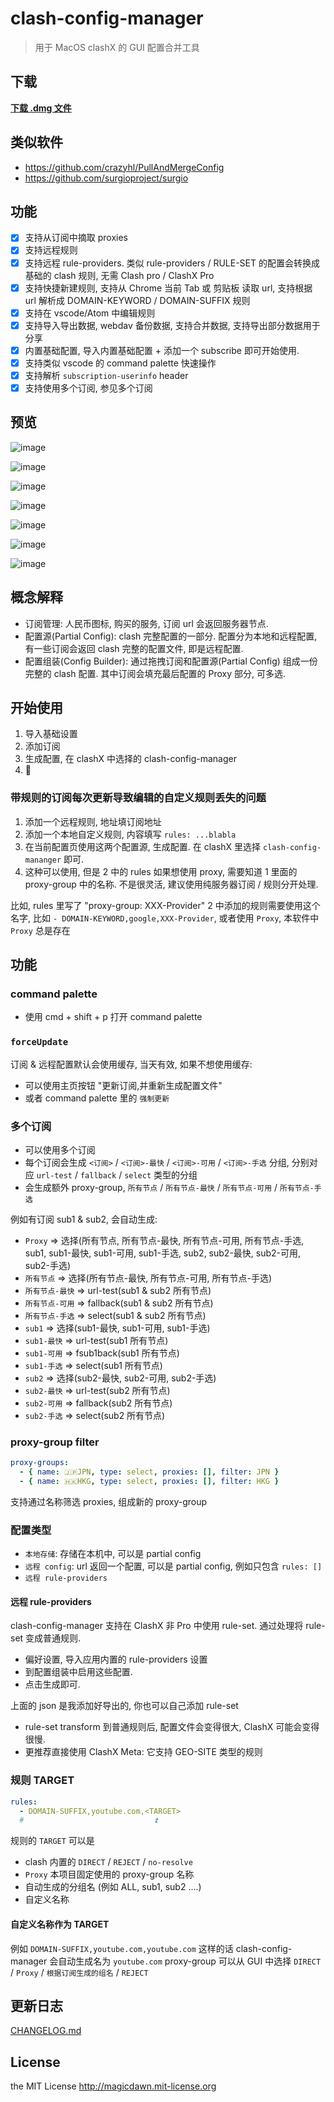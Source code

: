 # clash-config-manager

> 用于 MacOS clashX 的 GUI 配置合并工具

## 下载

[**下载 .dmg 文件**](https://github.com/magicdawn/clash-config-manager/releases/latest)

## 类似软件

- https://github.com/crazyhl/PullAndMergeConfig
- https://github.com/surgioproject/surgio

## 功能

- [x] 支持从订阅中摘取 proxies
- [x] 支持远程规则
- [x] 支持远程 rule-providers. 类似 rule-providers / RULE-SET 的配置会转换成基础的 clash 规则, 无需 Clash pro / ClashX Pro
- [x] 支持快捷新建规则, 支持从 Chrome 当前 Tab 或 剪贴板 读取 url, 支持根据 url 解析成 DOMAIN-KEYWORD / DOMAIN-SUFFIX 规则
- [x] 支持在 vscode/Atom 中编辑规则
- [x] 支持导入导出数据, webdav 备份数据, 支持合并数据, 支持导出部分数据用于分享
- [x] 内置基础配置, 导入内置基础配置 + 添加一个 subscribe 即可开始使用.
- [x] 支持类似 vscode 的 command palette 快速操作
- [x] 支持解析 `subscription-userinfo` header
- [x] 支持使用多个订阅, 参见多个订阅

## 预览

![image](https://user-images.githubusercontent.com/4067115/199737198-68e0e3b1-3b48-4b0d-bcbe-50a0257c08d5.png)

![image](https://user-images.githubusercontent.com/4067115/188063804-07b4bf95-f8f8-4917-b1a0-47cbd07cc24c.png)

![image](https://user-images.githubusercontent.com/4067115/188063975-50d08893-d350-405a-baf8-dcc6bbaf1fc2.png)

![image](https://user-images.githubusercontent.com/4067115/188064097-ecb5867f-d4b1-4e6b-97b2-f768f9271d26.png)

![image](https://user-images.githubusercontent.com/4067115/188064169-3d07ed86-03d1-4d9d-befb-e97684383825.png)

![image](https://user-images.githubusercontent.com/4067115/188064365-9dbf9152-9875-4a6c-b0d6-69a6238fb529.png)

![image](https://user-images.githubusercontent.com/4067115/188064431-ce4d3639-aebc-45f1-b837-b6e117a3aced.png)

## 概念解释

- 订阅管理: 人民币图标, 购买的服务, 订阅 url 会返回服务器节点.
- 配置源(Partial Config): clash 完整配置的一部分. 配置分为本地和远程配置, 有一些订阅会返回 clash 完整的配置文件, 即是远程配置.
- 配置组装(Config Builder): 通过拖拽订阅和配置源(Partial Config) 组成一份完整的 clash 配置. 其中订阅会填充最后配置的 Proxy 部分, 可多选.

## 开始使用

1. 导入基础设置
2. 添加订阅
3. 生成配置, 在 clashX 中选择的 clash-config-manager
4. :rocket:

### 带规则的订阅每次更新导致编辑的自定义规则丢失的问题

1. 添加一个远程规则, 地址填订阅地址
2. 添加一个本地自定义规则, 内容填写 `rules: ...blabla`
3. 在当前配置页使用这两个配置源, 生成配置. 在 clashX 里选择 `clash-config-mananger` 即可.
4. 这种可以使用, 但是 2 中的 rules 如果想使用 proxy, 需要知道 1 里面的 proxy-group 中的名称. 不是很灵活, 建议使用纯服务器订阅 / 规则分开处理.

比如, rules 里写了 "proxy-group: XXX-Provider"
2 中添加的规则需要使用这个名字, 比如 `- DOMAIN-KEYWORD,google,XXX-Provider`, 或者使用 `Proxy`, 本软件中 `Proxy` 总是存在

## 功能

### command palette

- 使用 cmd + shift + p 打开 command palette

### `forceUpdate`

订阅 & 远程配置默认会使用缓存, 当天有效, 如果不想使用缓存:

- 可以使用主页按钮 "更新订阅,并重新生成配置文件"
- 或者 command palette 里的 `强制更新`

### 多个订阅

- 可以使用多个订阅
- 每个订阅会生成 `<订阅>` / `<订阅>-最快` / `<订阅>-可用` / `<订阅>-手选` 分组, 分别对应 `url-test` / `fallback` / `select` 类型的分组
- 会生成额外 proxy-group, `所有节点` / `所有节点-最快` / `所有节点-可用` / `所有节点-手选`

例如有订阅 sub1 & sub2, 会自动生成:

- `Proxy` => 选择(所有节点, 所有节点-最快, 所有节点-可用, 所有节点-手选, sub1, sub1-最快, sub1-可用, sub1-手选, sub2, sub2-最快, sub2-可用, sub2-手选)
- `所有节点` => 选择(所有节点-最快, 所有节点-可用, 所有节点-手选)
- `所有节点-最快` => url-test(sub1 & sub2 所有节点)
- `所有节点-可用` => fallback(sub1 & sub2 所有节点)
- `所有节点-手选` => select(sub1 & sub2 所有节点)
- `sub1` => 选择(sub1-最快, sub1-可用, sub1-手选)
- `sub1-最快` => url-test(sub1 所有节点)
- `sub1-可用` => fsub1back(sub1 所有节点)
- `sub1-手选` => select(sub1 所有节点)
- `sub2` => 选择(sub2-最快, sub2-可用, sub2-手选)
- `sub2-最快` => url-test(sub2 所有节点)
- `sub2-可用` => fallback(sub2 所有节点)
- `sub2-手选` => select(sub2 所有节点)

### proxy-group filter

```yml
proxy-groups:
  - { name: 🇯🇵JPN, type: select, proxies: [], filter: JPN }
  - { name: 🇭🇰HKG, type: select, proxies: [], filter: HKG }
```

支持通过名称筛选 proxies, 组成新的 proxy-group

### 配置类型

- `本地存储`: 存储在本机中, 可以是 partial config
- `远程 config`: url 返回一个配置, 可以是 partial config, 例如只包含 `rules: []`
- `远程 rule-providers`

#### 远程 rule-providers

clash-config-manager 支持在 ClashX 非 Pro 中使用 rule-set.
通过处理将 rule-set 变成普通规则.

- 偏好设置, 导入应用内置的 rule-providers 设置
- 到配置组装中启用这些配置.
- 点击生成即可.

上面的 json 是我添加好导出的, 你也可以自己添加 rule-set

- rule-set transform 到普通规则后, 配置文件会变得很大, ClashX 可能会变得很慢.
- 更推荐直接使用 ClashX Meta: 它支持 GEO-SITE 类型的规则

### 规则 TARGET

```yml
rules:
  - DOMAIN-SUFFIX,youtube.com,<TARGET>
  #                             ⏫
```

规则的 `TARGET` 可以是

- clash 内置的 `DIRECT` / `REJECT` / `no-resolve`
- `Proxy` 本项目固定使用的 proxy-group 名称
- 自动生成的分组名 (例如 ALL, sub1, sub2 ....)
- 自定义名称

#### 自定义名称作为 TARGET

例如 `DOMAIN-SUFFIX,youtube.com,youtube.com` 这样的话 clash-config-manager 会自动生成名为 `youtube.com` proxy-group
可以从 GUI 中选择 `DIRECT` / `Proxy` / `根据订阅生成的组名` / `REJECT`

## 更新日志

[CHANGELOG.md](CHANGELOG.md)

## License

the MIT License http://magicdawn.mit-license.org
